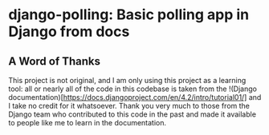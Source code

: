 # django-polling: Basic polling app in Django from docs

## A Word of Thanks

This project is not original, and I am only using this project as a learning tool: all or nearly all of the code in this codebase is taken from the !(Django documentation)[https://docs.djangoproject.com/en/4.2/intro/tutorial01/] and I take no credit for it whatsoever. Thank you very much to those from the Django team who contributed to this code in the past and made it available to people like me to learn in the documentation.